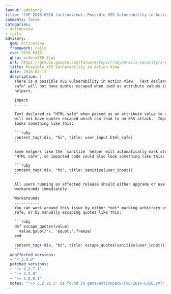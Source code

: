 ```yaml
---
layout: advisory
title: 'CVE-2016-6316 (actionview): Possible XSS Vulnerability in Action View'
comments: false
categories:
- actionview
- rails
advisory:
  gem: actionview
  framework: rails
  cve: 2016-6316
  ghsa: pc3m-v286-2jwj
  url: https://groups.google.com/forum/#!topic/rubyonrails-security/I-VWr034ouk
  title: Possible XSS Vulnerability in Action View
  date: 2016-08-11
  description: |
    There is a possible XSS vulnerability in Action View.  Text declared as "HTML
    safe" will not have quotes escaped when used as attribute values in tag
    helpers.

    Impact
    ------

    Text declared as "HTML safe" when passed as an attribute value to a tag helper
    will not have quotes escaped which can lead to an XSS attack.  Impacted code
    looks something like this:

    ```ruby
    content_tag(:div, "hi", title: user_input.html_safe)
    ```

    Some helpers like the `sanitize` helper will automatically mark strings as
    "HTML safe", so impacted code could also look something like this:

    ```ruby
    content_tag(:div, "hi", title: sanitize(user_input))
    ```

    All users running an affected release should either upgrade or use one of the
    workarounds immediately.

    Workarounds
    -----------
    You can work around this issue by either *not* marking arbitrary user input as
    safe, or by manually escaping quotes like this:

    ```ruby
    def escape_quotes(value)
      value.gsub(/"/, '&quot;'.freeze)
    end

    content_tag(:div, "hi", title: escape_quotes(sanitize(user_input)))
    ```
  unaffected_versions:
  - "< 3.0.0"
  patched_versions:
  - "~> 4.2.7.1"
  - "~> 4.2.8"
  - ">= 5.0.0.1"
  notes: "'~> 3.2.22.3' is found in gems/actionpack/CVE-2016-6316.yml"
---
```

